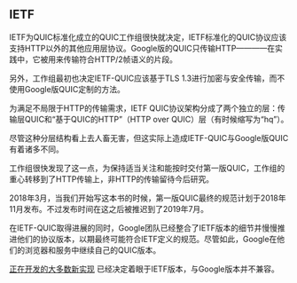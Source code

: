 ## IETF

IETF为QUIC标准化成立的QUIC工作组很快就决定，IETF标准化的QUIC协议应该支持HTTP以外的其他应用层协议。Google版的QUIC只传输HTTP————在实践中，它被用来传输符合HTTP/2帧语义的片段。

另外，工作组最初也决定IETF-QUIC应该基于TLS 1.3进行加密与安全传输，而不使用Google版QUIC定制的方法。

为满足不局限于HTTP的传输需求，IETF QUIC协议架构分成了两个独立的层：传输层QUIC和“基于QUIC的HTTP”（HTTP over QUIC）层（有时候缩写为“hq”）。

尽管这种分层结构看上去人畜无害，但这实际上造成IETF-QUIC与Google版QUIC有着诸多不同。

工作组很快发现了这一点，为保持适当关注和能按时交付第一版QUIC，工作组的重心转移到了HTTP传输上，非HTTP的传输留待今后研究。

2018年3月，当我们开始写这本书的时候，第一版QUIC最终的规范计划于2018年11月发布。不过发布时间在这之后被推迟到了2019年7月。

在IETF-QUIC取得进展的同时，Google团队已经整合了IETF版本的细节并慢慢推进他们的协议版本，以期最终可能符合IETF定义的规范。尽管如此，Google在他们的浏览器和服务中继续自己的QUIC版本。

[正在开发的大多数新实现](https://github.com/quicwg/base-drafts/wiki/Implementations)
已经决定着眼于IETF版本，与Google版本并不兼容。